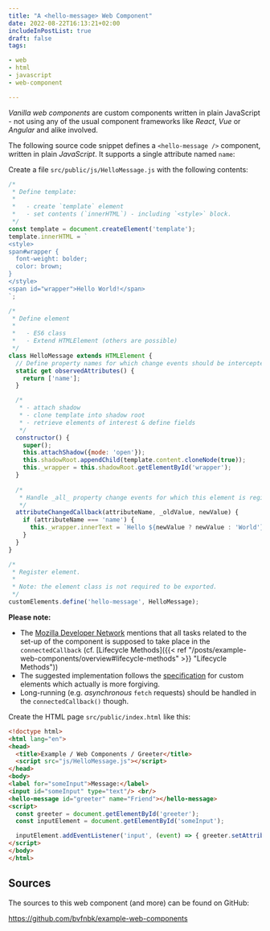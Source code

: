 ```yaml
---
title: "A <hello-message> Web Component"
date: 2022-08-22T16:13:21+02:00
includeInPostList: true
draft: false
tags:

- web
- html
- javascript
- web-component

---
```


_Vanilla web components_ are custom components written in plain JavaScript - not using any of the usual component
frameworks like _React_, _Vue_ or _Angular_ and alike involved.

The following source code snippet defines a `<hello-message />` component, written in plain _JavaScript_. It
supports a single attribute named `name`:

Create a file `src/public/js/HelloMessage.js` with the following contents:

```javascript
/*
 * Define template:
 * 
 *   - create `template` element
 *   - set contents (`innerHTML`) - including `<style>` block.
 */
const template = document.createElement('template');
template.innerHTML = `
<style>
span#wrapper {
  font-weight: bolder;
  color: brown;
}
</style>
<span id="wrapper">Hello World!</span>
`;

/*
 * Define element
 * 
 *   - ES6 class
 *   - Extend HTMLElement (others are possible)
 */
class HelloMessage extends HTMLElement {
  // Define property names for which change events should be intercepted: 
  static get observedAttributes() {
    return ['name'];
  }

  /*
   * - attach shadow
   * - clone template into shadow root
   * - retrieve elements of interest & define fields
   */
  constructor() {
    super();
    this.attachShadow({mode: 'open'});
    this.shadowRoot.appendChild(template.content.cloneNode(true));
    this._wrapper = this.shadowRoot.getElementById('wrapper');
  }
  
  /*
   * Handle _all_ property change events for which this element is registered for.
   */
  attributeChangedCallback(attributeName, _oldValue, newValue) {
    if (attributeName === 'name') {
      this._wrapper.innerText = `Hello ${newValue ? newValue : 'World'}`;
    }
  }
}

/*
 * Register element.
 * 
 * Note: the element class is not required to be exported.
 */
customElements.define('hello-message', HelloMessage);
```

**Please note:**

- The [Mozilla Developer Network](https://developer.mozilla.org/en-US/docs/Web/Web_Components/Using_custom_elements)
  mentions that all tasks related to the set-up of the component is supposed to take place in the `connectedCallback`
  (cf. [Lifecycle Methods]({{< ref "/posts/example-web-components/overview#lifecycle-methods" >}} "Lifecycle Methods"))
- The suggested implementation follows the
  [specification](https://html.spec.whatwg.org/multipage/custom-elements.html#custom-element-conformance) for custom
  elements which actually is more forgiving.
- Long-running (e.g. _asynchronous_ `fetch` requests) should be handled in the `connectedCallback()` though.

Create the HTML page `src/public/index.html` like this:

```html
<!doctype html>
<html lang="en">
<head>
  <title>Example / Web Components / Greeter</title>
  <script src="js/HelloMessage.js"></script>
</head>
<body>
<label for="someInput">Message:</label>
<input id="someInput" type="text"/> <br/>
<hello-message id="greeter" name="Friend"></hello-message>
<script>
  const greeter = document.getElementById('greeter');
  const inputElement = document.getElementById('someInput');

  inputElement.addEventListener('input', (event) => { greeter.setAttribute('name', event.target.value); });
</script>
</body>
</html>
```

## Sources

The sources to this web component (and more) can be found on GitHub: 

https://github.com/bvfnbk/example-web-components
